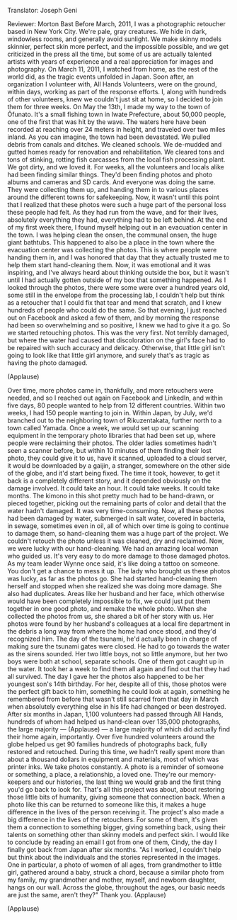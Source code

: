 

Translator: Joseph Geni

Reviewer: Morton Bast
Before March, 2011, I was a photographic retoucher
based in New York City.
We&#39;re pale, gray creatures.
We hide in dark, windowless rooms,
and generally avoid sunlight.
We make skinny models skinnier, perfect skin more perfect,
and the impossible possible,
and we get criticized in the press all the time,
but some of us are actually talented artists
with years of experience
and a real appreciation for images and photography.
On March 11, 2011, I watched from home, as the rest
of the world did, as the tragic events unfolded in Japan.
Soon after, an organization I volunteer with,
All Hands Volunteers, were on the ground, within days,
working as part of the response efforts.
I, along with hundreds of other volunteers,
knew we couldn&#39;t just sit at home,
so I decided to join them for three weeks.
On May the 13th, I made my way to the town of Ōfunato.
It&#39;s a small fishing town in Iwate Prefecture,
about 50,000 people,
one of the first that was hit by the wave.
The waters here have been recorded at reaching
over 24 meters in height,
and traveled over two miles inland.
As you can imagine, the town had been devastated.
We pulled debris from canals and ditches.
We cleaned schools. We de-mudded and gutted homes
ready for renovation and rehabilitation.
We cleared tons and tons of stinking, rotting fish carcasses
from the local fish processing plant.
We got dirty, and we loved it.
For weeks, all the volunteers and locals alike
had been finding similar things.
They&#39;d been finding photos and photo albums
and cameras and SD cards.
And everyone was doing the same.
They were collecting them up, and handing them in to
various places around the different towns for safekeeping.
Now, it wasn&#39;t until this point that I realized
that these photos were such a huge part
of the personal loss these people had felt.
As they had run from the wave, and for their lives,
absolutely everything they had,
everything had to be left behind.
At the end of my first week there, I found myself
helping out in an evacuation center in the town.
I was helping clean the onsen, the communal onsen,
the huge giant bathtubs.
This happened to also be a place in the town where
the evacuation center was collecting the photos.
This is where people were handing them in,
and I was honored that day that they actually trusted me
to help them start hand-cleaning them.
Now, it was emotional and it was inspiring,
and I&#39;ve always heard about thinking outside the box,
but it wasn&#39;t until I had actually gotten outside of my box
that something happened.
As I looked through the photos, there were some
were over a hundred years old,
some still in the envelope from the processing lab,
I couldn&#39;t help but think as a retoucher
that I could fix that tear and mend that scratch,
and I knew hundreds of people who could do the same.
So that evening, I just reached out on Facebook
and asked a few of them, and by morning
the response had been so overwhelming and so positive,
I knew we had to give it a go.
So we started retouching photos.
This was the very first.
Not terribly damaged, but where the water had caused
that discoloration on the girl&#39;s face
had to be repaired with such accuracy and delicacy.
Otherwise, that little girl isn&#39;t going to look
like that little girl anymore, and surely that&#39;s as tragic
as having the photo damaged.

(Applause)

Over time, more photos came in, thankfully,
and more retouchers were needed,
and so I reached out again on Facebook and LinkedIn,
and within five days, 80 people wanted to help
from 12 different countries.
Within two weeks, I had 150 people
wanting to join in.
Within Japan, by July, we&#39;d branched out
to the neighboring town of Rikuzentakata,
further north to a town called Yamada.
Once a week, we would set up our scanning equipment
in the temporary photo libraries that had been set up,
where people were reclaiming their photos.
The older ladies sometimes hadn&#39;t seen a scanner before,
but within 10 minutes of them finding their lost photo,
they could give it to us, have it scanned,
uploaded to a cloud server, it would be downloaded
by a gaijin, a stranger,
somewhere on the other side of the globe,
and it&#39;d start being fixed.
The time it took, however, to get it back
is a completely different story,
and it depended obviously on the damage involved.
It could take an hour. It could take weeks.
It could take months.
The kimono in this shot pretty much had to be hand-drawn,
or pieced together, picking out the remaining parts of color
and detail that the water hadn&#39;t damaged.
It was very time-consuming.
Now, all these photos had been damaged by water,
submerged in salt water, covered in bacteria,
in sewage, sometimes even in oil, all of which over time
is going to continue to damage them,
so hand-cleaning them was a huge part of the project.
We couldn&#39;t retouch the photo unless it was cleaned,
dry and reclaimed.
Now, we were lucky with our hand-cleaning.
We had an amazing local woman who guided us.
It&#39;s very easy to do more damage to those damaged photos.
As my team leader Wynne once said,
it&#39;s like doing a tattoo on someone.
You don&#39;t get a chance to mess it up.
The lady who brought us these photos was lucky,
as far as the photos go.
She had started hand-cleaning them herself and stopped
when she realized she was doing more damage.
She also had duplicates.
Areas like her husband and her face, which otherwise
would have been completely impossible to fix,
we could just put them together in one good photo,
and remake the whole photo.
When she collected the photos from us,
she shared a bit of her story with us.
Her photos were found by her husband&#39;s colleagues
at a local fire department in the debris
a long way from where the home had once stood,
and they&#39;d recognized him.
The day of the tsunami, he&#39;d actually been in charge
of making sure the tsunami gates were closed.
He had to go towards the water as the sirens sounded.
Her two little boys, not so little anymore, but her two boys
were both at school, separate schools.
One of them got caught up in the water.
It took her a week to find them all again
and find out that they had all survived.
The day I gave her the photos also happened to be
her youngest son&#39;s 14th birthday.
For her, despite all of this, those photos
were the perfect gift back to him,
something he could look at again, something he remembered from before
that wasn&#39;t still scarred from that day in March
when absolutely everything else in his life had changed
or been destroyed.
After six months in Japan,
1,100 volunteers had passed through All Hands,
hundreds of whom had helped us hand-clean
over 135,000 photographs,
the large majority — 
(Applause)
 —
a large majority of which did actually find their home again,
importantly.
Over five hundred volunteers around the globe
helped us get 90 families hundreds of photographs back,
fully restored and retouched.
During this time, we hadn&#39;t really spent more than
about a thousand dollars in equipment and materials,
most of which was printer inks.
We take photos constantly.
A photo is a reminder of someone or something,
a place, a relationship, a loved one.
They&#39;re our memory-keepers and our histories,
the last thing we would grab
and the first thing you&#39;d go back to look for.
That&#39;s all this project was about,
about restoring those little bits of humanity,
giving someone that connection back.
When a photo like this can be returned to someone like this,
it makes a huge difference
in the lives of the person receiving it.
The project&#39;s also made a big difference in the lives of the retouchers.
For some of them, it&#39;s given them a connection
to something bigger, giving something back,
using their talents on something
other than skinny models and perfect skin.
I would like to conclude by reading an email
I got from one of them, Cindy,
the day I finally got back from Japan after six months.
&quot;As I worked, I couldn&#39;t help but think about the individuals
and the stories represented in the images.
One in particular, a photo of women of all ages,
from grandmother to little girl, gathered around a baby,
struck a chord, because a similar photo from my family,
my grandmother and mother, myself,
and newborn daughter, hangs on our wall.
Across the globe, throughout the ages,
our basic needs are just the same, aren&#39;t they?&quot;
Thank you. 
(Applause)


(Applause)

